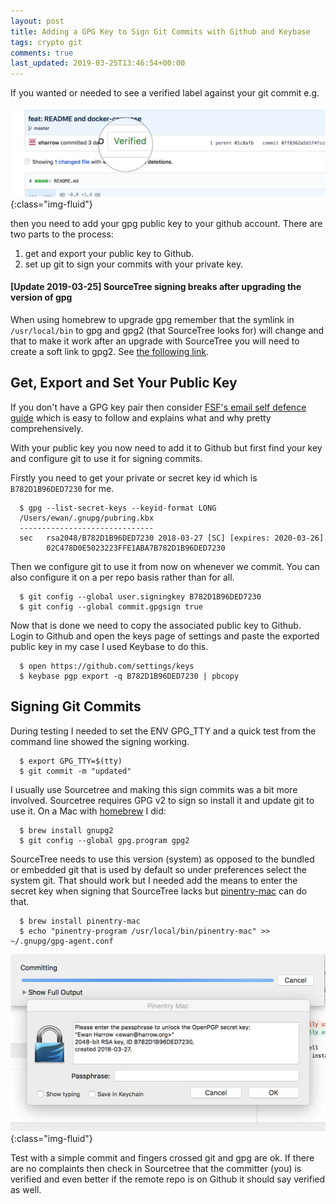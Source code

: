 ```yaml
---
layout: post
title: Adding a GPG Key to Sign Git Commits with Github and Keybase
tags: crypto git
comments: true
last_updated: 2019-03-25T13:46:54+00:00
---
```

If you wanted or needed to see a verified label against your git commit e.g.

![gpg-verified-commit screenshot](/public/images/gpg-verified-commit.png){:class="img-fluid"}

then you need to add your gpg public key to your github account.  There are two parts to the process:
1. get and export your public key to Github.
2. set up git to sign your commits with your private key.

#### [Update 2019-03-25] SourceTree signing breaks after upgrading the version of gpg
When using homebrew to upgrade gpg remember that the symlink in `/usr/local/bin` to gpg and gpg2 (that SourceTree looks for) will change and that to make it work after an upgrade with SourceTree you will need to create a soft link to gpg2.  See [ the following link](https://kevingoedecke.me/2018/06/28/setup-sourcetree-with-homebrew-gpg-invalid-gpg-path/).

## Get, Export and Set Your Public Key
If you don't have a GPG key pair then consider [FSF's email self defence guide](https://emailselfdefense.fsf.org/en/) which is easy to follow and explains what and why pretty comprehensively.

With your public key you now need to add it to Github but first find your key and configure git to use it for signing commits.

Firstly you need to get your private or secret key id which is `B782D1B96DED7230` for me.

``` terminal
  $ gpg --list-secret-keys --keyid-format LONG
  /Users/ewan/.gnupg/pubring.kbx
  ------------------------------
  sec   rsa2048/B782D1B96DED7230 2018-03-27 [SC] [expires: 2020-03-26]
        02C478D0E5023223FFE1ABA7B782D1B96DED7230
```

Then we configure git to use it from now on whenever we commit.  You can also configure it on a per repo basis rather than for all.

``` terminal
  $ git config --global user.signingkey B782D1B96DED7230
  $ git config --global commit.gpgsign true
```

Now that is done we need to copy the associated public key to Github. Login to Github and open the keys page of settings and paste the exported public key in my case I used Keybase to do this.

``` terminal
  $ open https://github.com/settings/keys
  $ keybase pgp export -q B782D1B96DED7230 | pbcopy
```

## Signing Git Commits
During testing I needed to set the ENV GPG_TTY and a quick test from the command line showed the signing working.

``` terminal
  $ export GPG_TTY=$(tty)
  $ git commit -m "updated"
```

I usually use Sourcetree and making this sign commits was a bit more involved.  Sourcetree requires GPG v2 to sign so install it and update git to use it.  On a Mac with [homebrew](https://brew.sh) I did:

``` terminal
  $ brew install gnupg2
  $ git config --global gpg.program gpg2
```

SourceTree needs to use this version (system) as opposed to the bundled or embedded git that is used by default so under preferences select the system git.  That should work but I needed add the means to enter the secret key when signing that SourceTree lacks but [pinentry-mac](https://formulae.brew.sh/formula/pinentry-mac) can do that.

``` terminal
  $ brew install pinentry-mac
  $ echo "pinentry-program /usr/local/bin/pinentry-mac" >> ~/.gnupg/gpg-agent.conf
```

![pinentry screenshot](/public/images/pinentry.png){:class="img-fluid"}

Test with a simple commit and fingers crossed git and gpg are ok.  If there are no complaints then check in Sourcetree that the committer (you) is verified and even better if the remote repo is on Github it should say verified as well.

